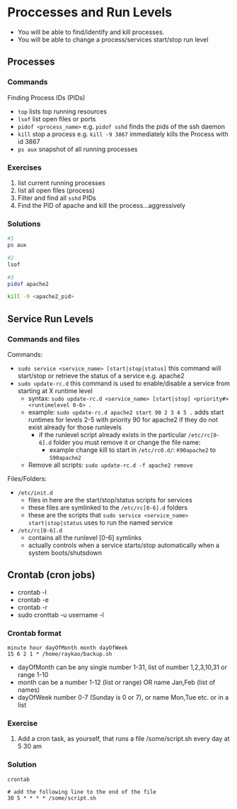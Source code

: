 # Proccesses and Run Levels

- You will be able to find/identify and kill processes.
- You will be able to change a process/services start/stop run level

## Processes

### Commands
Finding Process IDs (PIDs)
- ```top``` lists top running resources
- ```lsof``` list open files or ports
- ```pidof <process_name>``` e.g. ```pidof sshd``` finds the pids of the ssh daemon
- ```kill``` stop a process e.g. ```kill -9 3867``` immediately kills the Process with id 3867
- ```ps aux``` snapshot of all running processes

### Exercises
1. list current running processes
2. list all open files (process)
3. Filter and find all ```sshd``` PIDs
4. Find the PID of apache and kill the process...aggressively

### Solutions
```bash
#1
ps aux

#2
lsof

#3
pidof apache2

kill -9 <apache2_pid>
```

## Service Run Levels

### Commands and files
Commands:
- ```sudo service <service_name> [start|stop|status]``` this command will start/stop or retrieve the status of a service e.g. apache2
- ```sudo update-rc.d``` this command is used to enable/disable a service from starting at X runtime level
    - syntax: ```sudo update-rc.d <service_name> [start|stop] <priority#> <runtimelevel 0-6> .```
    - example: ```sudo update-rc.d apache2 start 90 2 3 4 5 .``` adds start runtimes for levels 2-5 with priority 90 for apache2 if they do not exist already for those runlevels
        - if the runlevel script already exists in the particular ```/etc/rc[0-6].d``` folder you must remove it or change the file name:
            - example change kill to start in ```/etc/rc0.d/```: ```K90apache2``` to ```S90apache2```
    - Remove all scripts: ```sudo update-rc.d -f apache2 remove```

Files/Folders:
- ```/etc/init.d```
    - files in here are the start/stop/status scripts for services
    - these files are symlinked to the ```/etc/rc[0-6].d``` folders
    - these are the scripts that ```sudo service <service_name> start|stop|status``` uses to run the named service
- ```/etc/rc[0-6].d```
    - contains all the runlevel [0-6] symlinks
    - actually controls when a service starts/stop automatically when a system boots/shutsdown


## Crontab (cron jobs)
- crontab -l
- crontab -e
- crontab -r
- sudo cronttab -u username -l

### Crontab format
```
minute hour dayOfMonth month dayOfWeek
15 6 2 1 * /home/raykao/backup.sh
```
- dayOfMonth can be any single number 1-31, list of number 1,2,3,10,31 or range 1-10
- month can be a number 1-12 (list or range) OR name Jan,Feb (list of names)
- dayOfWeek number 0-7 (Sunday is 0 or 7), or name Mon,Tue etc. or in a list


### Exercise
1. Add a cron task, as yourself, that runs a file /some/script.sh every day at 5 30 am


### Solution
```
crontab

# add the following line to the end of the file
30 5 * * * * /some/script.sh
```